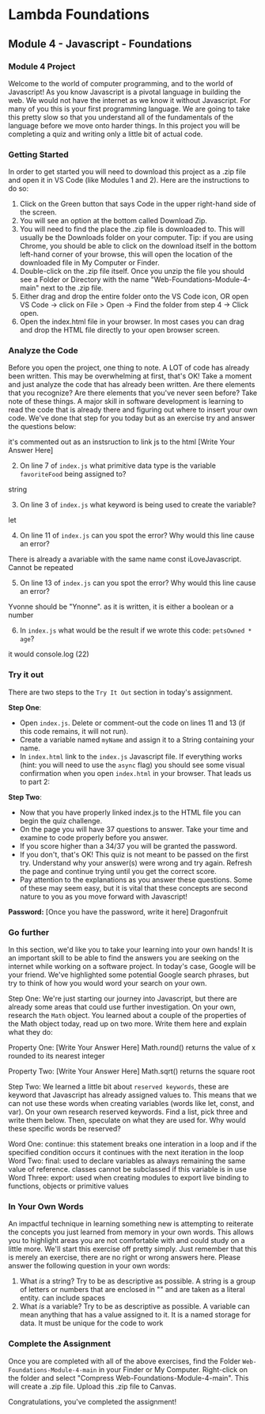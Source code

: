 # Lambda Foundations

## Module 4 - Javascript - Foundations

### Module 4 Project

Welcome to the world of computer programming, and to the world of Javascript! As you know Javascript is a pivotal language in building the web. We would not have the internet as we know it without Javascript. For many of you this is your first programming language. We are going to take this pretty slow so that you understand all of the fundamentals of the language before we move onto harder things. In this project you will be completing a quiz and writing only a little bit of actual code.

### Getting Started

In order to get started you will need to download this project as a .zip file and open it in VS Code (like Modules 1 and 2). Here are the instructions to do so:

1. Click on the Green button that says Code in the upper right-hand side of the screen.
2. You will see an option at the bottom called Download Zip.
3. You will need to find the place the .zip file is downloaded to. This will usually be the Downloads folder on your computer. Tip: if you are using Chrome, you should be able to click on the download itself in the bottom left-hand corner of your browse, this will open the location of the downloaded file in My Computer or Finder.
4. Double-click on the .zip file itself. Once you unzip the file you should see a Folder or Directory with the name "Web-Foundations-Module-4-main" next to the .zip file.
5. Either drag and drop the entire folder onto the VS Code icon, OR open VS Code -> click on File > Open -> Find the folder from step 4 -> Click open.
6. Open the index.html file in your browser. In most cases you can drag and drop the HTML file directly to your open browser screen.

### Analyze the Code

Before you open the project, one thing to note. A LOT of code has already been written. This may be overwhelming at first, that's OK! Take a moment and just analyze the code that has already been written. Are there elements that you recognize? Are there elements that you've never seen before? Take note of these things. A major skill in software development is learning to read the code that is already there and figuring out where to insert your own code. We've done that step for you today but as an exercise try and answer the questions below:

it's commented out as an instsruction to link js to the html
[Write Your Answer Here]

2. On line 7 of `index.js` what primitive data type is the variable `favoriteFood` being assigned to?

string

3. On line 3 of `index.js` what keyword is being used to create the variable?

let

4. On line 11 of `index.js` can you spot the error? Why would this line cause an error?

There is already a avariable with the same name const iLoveJavascript.  Cannot be repeated

5. On line 13 of `index.js` can you spot the error? Why would this line cause an error?

Yvonne should be "Ynonne".  as it is written, it is either a boolean or a number

6. In `index.js` what would be the result if we wrote this code: `petsOwned * age`?

it would console.log (22)

### Try it out

There are two steps to the `Try It Out` section in today's assignment.

**Step One**:

- Open `index.js`. Delete or comment-out the code on lines 11 and 13 (if this code remains, it will not run).
- Create a variable named `myName` and assign it to a String containing your name.
- In `index.html` link to the `index.js` Javascript file. If everything works (hint: you will need to use the `async` flag) you should see some visual confirmation when you open `index.html` in your browser. That leads us to part 2:

**Step Two**:

- Now that you have properly linked index.js to the HTML file you can begin the quiz challenge.
- On the page you will have 37 questions to answer. Take your time and examine to code properly before you answer.
- If you score higher than a 34/37 you will be granted the password.
- If you don't, that's OK! This quiz is not meant to be passed on the first try. Understand why your answer(s) were wrong and try again. Refresh the page and continue trying until you get the correct score.
- Pay attention to the explanations as you answer these questions. Some of these may seem easy, but it is vital that these concepts are second nature to you as you move forward with Javascript!

**Password:** [Once you have the password, write it here]
Dragonfruit

### Go further

In this section, we'd like you to take your learning into your own hands! It is an important skill to be able to find the answers you are seeking on the internet while working on a software project. In today's case, Google will be your friend. We've highlighted some potential Google search phrases, but try to think of how you would word your search on your own.

Step One: We're just starting our journey into Javascript, but there are already some areas that could use further investigation. On your own, research the `Math` object. You learned about a couple of the properties of the Math object today, read up on two more. Write them here and explain what they do:

Property One: [Write Your Answer Here]
Math.round()  returns the value of x rounded to its nearest integer

Property Two: [Write Your Answer Here]
Math.sqrt()   returns the square root

Step Two: We learned a little bit about `reserved keywords`, these are keyword that Javascript has already assigned values to. This means that we can not use these words when creating variables (words like let, const, and var). On your own research reserved keywords. Find a list, pick three and write them below. Then, speculate on what they are used for. Why would these specific words be reserved?

Word One:
continue: this statement breaks one interation in a loop and if the specified condition occurs it continues with the next iteration in the loop
Word Two:
final:  used to declare variables as always remaining the same value of reference.  classes cannot be subclassed if this variable is in use
Word Three:
export: used when creating modules to export live binding to functions, objects or primitive values

### In Your Own Words

An impactful technique in learning something new is attempting to reiterate the concepts you just learned from memory in your own words. This allows you to highlight areas you are not comfortable with and could study on a little more. We'll start this exercise off pretty simply. Just remember that this is merely an exercise, there are no right or wrong answers here. Please answer the following question in your own words:

1. What _is_ a string? Try to be as descriptive as possible.
A string is a group of letters or numbers that are enclosed in "" and are taken as a literal entity.  can include spaces 
2. What _is_ a variable? Try to be as descriptive as possible.
A variable can mean anything that has a value assigned to it. It is a named storage for data.  It must be unique for the code to work
### Complete the Assignment

Once you are completed with all of the above exercises, find the Folder `Web-Foundations-Module-4-main` in your Finder or My Computer. Right-click on the folder and select "Compress Web-Foundations-Module-4-main". This will create a .zip file. Upload this .zip file to Canvas.  

Congratulations, you've completed the assignment!

